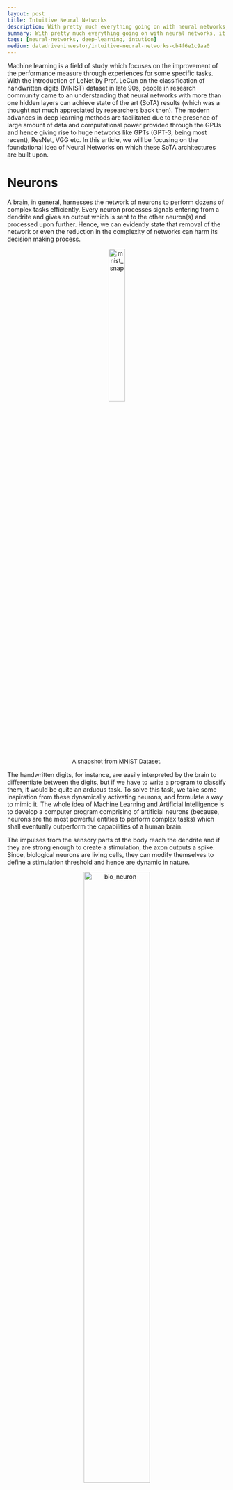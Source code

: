 ```yaml
---
layout: post
title: Intuitive Neural Networks
description: With pretty much everything going on with neural networks, it is high time to understand the logical intuitiveness with minimal math behind them.
summary: With pretty much everything going on with neural networks, it is high time to understand the logical intuitiveness with minimal math behind them.
tags: [neural-networks, deep-learning, intution]
medium: datadriveninvestor/intuitive-neural-networks-cb4f6e1c9aa0
---
```


Machine learning is a field of study which focuses on the improvement of the performance measure through experiences for some specific tasks. With the introduction of LeNet by Prof. LeCun on the classification of handwritten digits (MNIST) dataset in late 90s, people in research community came to an understanding that neural networks with more than one hidden layers can achieve state of the art (SoTA) results (which was a thought not much appreciated by researchers back then). The modern advances in deep learning methods are facilitated due to the presence of large amount of data and computational power provided through the GPUs and hence giving rise to huge networks like GPTs (GPT-3, being most recent), ResNet, VGG etc. In this article, we will be focusing on the foundational idea of Neural Networks on which these SoTA architectures are built upon.

# Neurons
A brain, in general, harnesses the network of neurons to perform dozens of complex tasks efficiently. Every neuron processes signals entering from a dendrite and gives an output which is sent to the other neuron(s) and processed upon further. Hence, we can evidently state that removal of the network or even the reduction in the complexity of networks can harm its decision making process.

<center>
<figure>
<img src="/assets/images/mnist_snap.png" alt="mnist_snap"
style="width: 30%;" />
<figcaption style="font-size: 10pt;">A snapshot from MNIST Dataset.</figcaption>
</figure>
</center>

The handwritten digits, for instance, are easily interpreted by the brain to differentiate between the digits, but if we have to write a program to classify them, it would be quite an arduous task. To solve this task, we take some inspiration from these dynamically activating neurons, and formulate a way to mimic it. The whole idea of Machine Learning and Artificial Intelligence is to develop a computer program comprising of artificial neurons (because, neurons are the most powerful entities to perform complex tasks) which shall eventually outperform the capabilities of a human brain.

The impulses from the sensory parts of the body reach the dendrite and if they are strong enough to create a stimulation, the axon outputs a spike. Since, biological neurons are living cells, they can modify themselves to define a stimulation threshold and hence are dynamic in nature. 

<center>
<figure>
<img src="/assets/images/bio_neuron.png" alt="bio_neuron"
style="width: 60%;" />
<figcaption style="font-size: 10pt;">A biological neuron.</figcaption>
</figure>

<figure>
<img src="/assets/images/artificial_neuron.png" alt="artificial_neuron"
style="width: 70%;" />
<figcaption style="font-size: 10pt;">An artificial neuron.</figcaption>
</figure>
</center>

Similarly, the artificial neuron has some inputs and each of the input ($$x_i$$) is attached to a weight ($$w_i$$) and bias ($$b$$) (which are learned during their training period). The weight influences the importance of particular input. They perform a computation and produce a signal, which is forwarded through an activation function ($$f$$), to produce an output spike ($$y$$), given that such signal from $$f$$ is above the threshold value.

To illustrate, let's consider the MNIST handwritten digits. Each digit is $$28\times28$$ px in size and each pixel has a grayscale value lying in the range of [0, 1] where 0 & 1 represent black and white respectively. The 2-D array is reshaped to a single dimensional array $$x$$ of length _784_, and each index corresponds to an input pixel ($$x_i$$). We know that the black/dark pixels do not contribute to the curves/textures, hence they have less importance and light/white pixels exhibit quite significance in the determination of the digit (label). The relevance of a specific pixel (termed as a feature) is determined by the weights attached.

# Single Layer Network

<center>
<figure>
$$\begin{equation}
   y = f(\sum x_i\cdot w_i + b)
   \label{Eq:linearregression}
\end{equation}$$
<figcaption style="font-size: 10pt;">Eq. 1</figcaption>
</figure>
</center>

Equation 1, mathematically, describes the basic functioning of a single layer network. It also establishes its relationship with a biological neuron. Precisely, the output $y$ is a function of an affine transformation of input features, characterized by a linear transformation of features via weighted sum, combined with a translation via the added bias.

The major goal of the single layer model lies in the identification of a set of weights ($$w_i$$) for corresponding input ($$x_i$$) so as to fit the data efficiently for our predicted output ($$\hat{y}$$). This will ensure a generalized behaviour over the dataset.

Ignoring the function $$f$$ for a while, we understand that
<center>
<figure>
$$\begin{equation}
   \hat{y} = x_1 \cdot w_1 + x_2 \cdot w_2 + ... + x_d \cdot w_d + b
   \label{eq:expandedlr}
\end{equation}$$
<figcaption style="font-size: 10pt;">Eq. 2</figcaption>
</figure>
</center>
where $$d$$ is total number of features from a input$${^1}$$, $$w_i$$ are the required weights. If we collect all the features into a vector $$\textbf{x} \in \mathbb{R}^d$$ and all our weights into another vector $$\textbf{w} \in \mathbb{R}^d$$, the Equation 2 can be simplified using a dot product:
<center>
<figure>
$$\begin{equation}
   \hat{y} = \textbf{w}^T \textbf{x} + b
   \label{eq:compactoned}
\end{equation}$$
<figcaption style="font-size: 10pt;">Eq. 3</figcaption>
</figure></center>
The $$\textbf{x}$$ in Equation 3 corresponds to features of a single data point. To express $$\textbf{x}$$ for all the inputs (in the dataset) in a $$\mathbb{R}^{n \times d}$$ dimensional space, we introduce a design matrix $$\textbf{X} \in \mathbb{R}^{n \times d}$$ where each row corresponds to an example and every column for a particular feature. 

Hence, equation 3 can be rewritten for $$n \times d$$ dimensional space as:

<center>
<figure>
$$\begin{equation}
   \hat{y} = \textbf{X}\cdot \textbf{w} + b
   \label{eq:compactnd}
\end{equation}$$
<figcaption style="font-size: 10pt;">Eq. 4</figcaption>
</figure></center>
and the search for the best parameters weights vector $$\textbf{w}$$ and bias $$b$$ lies in the objective function (quality measure) and the procedure to update the parameters for the improvement in quality.

$$\circ $$ Fun Fact : The vectorized equations (such as in Eq. \ref{eq:compactnd}) simplify the math and make sure the code runs faster$$^2$$. In fact, a GPU has a lot more cores than a standard CPU (around 4000, in comparison to CPU's 4 cores) and this allows the multi-threading processes to work efficiently, since computation in each cell of the matrix is independent of other cells.

# Multi-layer Perceptron

As the name suggests, we, now, have more than one layer for our deep learning neural architecture. We described about the affine transformation (linear transformation with translation) in the previous section and described how an output from a single layered network is produced. In this section, we will dive deep into multi layer perceptron.

## Hidden Layers

The linear models are based on a strong assumption that the a single affine transformation can map our input data to the outputs which is quite unrealistic. In addition, linearity implies monotonicity i.e. increase in the inputs eventually will either cause increase or decrease in the outputs. Let's think about the classification of digits, the increase in intensity of a pixel doesn't imply the increase in probability of getting a digit of higher magnitude. Hence, this assumption will surely fail in the case of image data (and of course, various other cases).

We have understood that the relevance of each input feature (pixel) is more complex$$^3$$ than expected. So, we introduce a few more fully connected (dense) layers between the inputs and output(s) which are termed as hidden layers. This architecture is referred to as Multi-layer Perceptron (MLP).

<center>
<figure>
<img src="/assets/images/mlp.jpeg" alt="mlp"
style="width: 72%;" />
<figcaption style="font-size: 10pt;">Illustration of Multi-layer Perceptron with a hidden layer of 16 neurons.</figcaption>
</figure>
</center>

Taking up our classic example of MNIST Dataset, we will define a single hidden layer with 16 neurons as shown in Figure of MLP above. The figure lucidly explains the 784 input features, a hidden layer (more such fully-connected (dense) layers can be stacked, with any number of neurons), and output layer. Take a note that, neither input nor output layer is considered to be hidden.

Previously, we defined the input matrix as $$\textbf{X} \in \mathbb{R}^{n \times d}$$ where $$n$$ & $$d$$ are number of examples and features respectively. For a one-hidden-layer MLP, with $$h$$ neurons (hidden units), we can define a hidden layer matrix $$\textbf{H} \in \mathbb{R}^{n \times h}$$. Since the hidden and output layers are both fully connected, we have hidden-layer weights and biases as $$\textbf{W}^{(1)} \in \mathbb{R}^{d \times h}$$ and $$\textbf{b}^{(1)} \in \mathbb{R}^{1 \times h}$$ and output layer weights and biases as $$\textbf{W}^{(2)} \in \mathbb{R}^{h \times c}$$ and $$\textbf{b}^{(2)} \in \mathbb{R}^{1 \times c}$$. We have chosen simple (1) for first layer (the hidden layer) and (2) for second layer (the output layer) and $$c$$ is the number of classes. For our MNIST example: $$n = 1, d = 784, h = 16, c = 10$$.

Mathematically:
<figure>
<center>
$$\begin{equation}
   \textbf{H} = \textbf{X}\cdot \textbf{W}^{(1)} + \textbf{b}^{(1)}, 
   \textbf{O} = \textbf{H}\cdot \textbf{W}^{(2)} + \textbf{b}^{(2)}
   \label{eq:hoeq}
\end{equation}$$
<figcaption style="font-size: 10pt;">Eq. 5</figcaption>
</center>
</figure>
which can be rewritten as
<figure>
<center>$$\begin{equation}
   \textbf{O} = (\textbf{X}\cdot \textbf{W}^{(1)} + \textbf{b}^{(1)}) \cdot \textbf{W}^{(2)} + \textbf{b}^{(2)}
   = \textbf{X}\cdot \textbf{W}^{(1)}\textbf{W}^{(2)} + \textbf{b}^{(1)}\textbf{W}^{(2)} + \textbf{b}^{(2)}
   = \textbf{X}\cdot \textbf{W} + \textbf{b}.
   \label{eq:hoopened}
\end{equation}$$
<figcaption style="font-size: 10pt;">Eq. 6</figcaption>
</center>
</figure>
where $$\textbf{W} = \textbf{W}^{(1)}\textbf{W}^{(2)}$$ and $$\textbf{b} = \textbf{b}^{(1)}\textbf{W}^{(2)} + \textbf{b}^{(2)}$$.

The end result ($$\textbf{O} = \textbf{X}\cdot \textbf{W} + \textbf{b}$$) brings us back to a linear layer which practically equivalent to Equation 1. This means stacking linear layers over one another will again establish the linear behavior and will act as if only a single layer is present.

To inculcate a non-linear behaviour, each neuron in a hidden layer is subjected to an activation function $$f$$, and its outputs are referred to as activations. This activation function brings in a non-linearity and facilitates the MLP architecture to not fall back into a linear model. The equation 5 can be rewritten as:
$$\begin{equation}
   \textbf{H} = f(\textbf{X}\cdot \textbf{W}^{(1)} + \textbf{b}^{(1)}), 
   \textbf{O} = \textbf{H}\cdot \textbf{W}^{(2)} + \textbf{b}^{(2)}
   \label{eq:hof}
\end{equation}$$

The activation function ($$f$$) brings up the required non-linearity, and hence, causes the stack of linear layers to be non-linear. This can be brought from various activation functions as shown in the given figure.
<center>
<figure>
<img src="/assets/images/activationfxn.jpg" alt="activationfxn"
style="width: 75%;" />
<figcaption style="font-size: 10pt;">Commonly used non-linearities/activation functions ($$f$$).</figcaption>
</figure>
</center>

This addition of non-linear layers increase the number of parameters in the neural network and hence, making it quite easy for the network to map any input with its output.

# Conclusion

With above illustration and simple mathematics, we understood how Single Layer and Multi Layer Perceptrons function. We also looked into how GPUs facilitate the neural networks and how addition of non-linearity boosts the neural network architecture.

### Footnotes

$$^1$$ $$d$$ is chosen (instead of an obvious choice $$n$$) due to the fact that all the features can be visualized in a $$d-$$dimensional space. $$n$$ is, however, used to denote the count of all the examples in a dataset.

$$^2$$ [AI Stack Exchange Link: How do GPUs facilitate the training of a Deep Learning Architecture?](https://ai.stackexchange.com/questions/21938/how-do-gpus-faciliate-the-training-of-a-deep-learning-architecture)

$$^3$$ For instance, it may depend on the surrounding pixels (referred to as \textit{context}), like in the construction of a straight line.